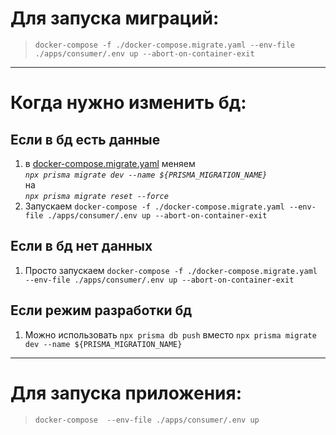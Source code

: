 # Для запуска миграций: 
> ``docker-compose -f ./docker-compose.migrate.yaml --env-file ./apps/consumer/.env up --abort-on-container-exit``

---

# Когда нужно изменить бд:
## Если в бд есть данные ##
1) в [docker-compose.migrate.yaml](docker-compose.migrate.yaml) меняем <br/>
*```npx prisma migrate dev --name ${PRISMA_MIGRATION_NAME}```* <br/>
на <br/>
*```npx prisma migrate reset --force```*
2) Запускаем ```docker-compose -f ./docker-compose.migrate.yaml --env-file ./apps/consumer/.env up --abort-on-container-exit```

## Если в бд нет данных ##
1) Просто запускаем ```docker-compose -f ./docker-compose.migrate.yaml --env-file ./apps/consumer/.env up --abort-on-container-exit```

## Если режим разработки бд
1)  Можно использовать ```npx prisma db push``` вместо ```npx prisma migrate dev --name ${PRISMA_MIGRATION_NAME}```
---
# Для запуска приложения:
> ``docker-compose  --env-file ./apps/consumer/.env up``